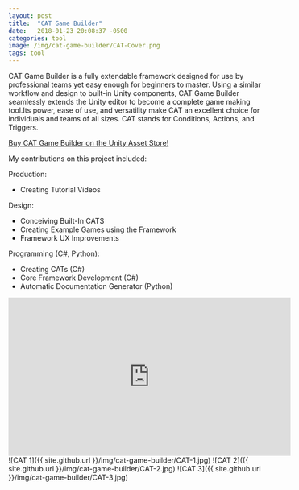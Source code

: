 ```yaml
---
layout: post
title:  "CAT Game Builder"
date:   2018-01-23 20:08:37 -0500
categories: tool
image: /img/cat-game-builder/CAT-Cover.png
tags: tool
---
```

CAT Game Builder is a fully extendable framework designed for use by professional teams yet easy enough for beginners to master. Using a similar workflow and design to built-in Unity components, CAT Game Builder seamlessly extends the Unity editor to become a complete game making tool.Its power, ease of use, and versatility make CAT an excellent choice for individuals and teams of all sizes. CAT stands for Conditions, Actions, and Triggers.

[Buy CAT Game Builder on the Unity Asset Store!](https://assetstore.unity.com/packages/tools/visual-scripting/cat-game-builder-104577)

My contributions on this project included:

Production:
* Creating Tutorial Videos

Design:
* Conceiving Built-In CATS
* Creating Example Games using the Framework
* Framework UX Improvements

Programming (C#, Python):
* Creating CATs (C#)
* Core Framework Development (C#)
* Automatic Documentation Generator (Python)

<iframe width="560" height="315" src="https://www.youtube.com/embed/sMFnCcmiRDQ" frameborder="0" allow="accelerometer; autoplay; encrypted-media; gyroscope; picture-in-picture" allowfullscreen></iframe>
![CAT 1]({{ site.github.url }}/img/cat-game-builder/CAT-1.jpg)
![CAT 2]({{ site.github.url }}/img/cat-game-builder/CAT-2.jpg)
![CAT 3]({{ site.github.url }}/img/cat-game-builder/CAT-3.jpg)
